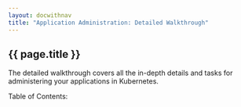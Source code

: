 ```yaml
---
layout: docwithnav
title: "Application Administration: Detailed Walkthrough"
---
```


## {{ page.title }} ##

The detailed walkthrough covers all the in-depth details and tasks for administering your applications in Kubernetes.

<p>Table of Contents:</p>
<ul id="toclist"></ul>
 
<script>
$(function() {
		$('#toclist').load( location.pathname + " #gentocappadmin li" );
});
</script>
